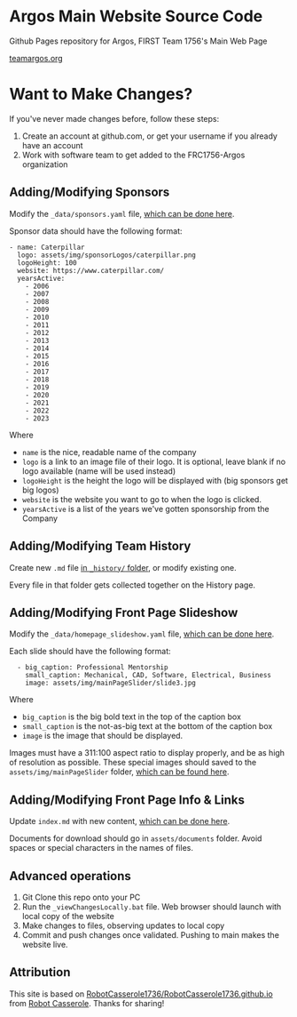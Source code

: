 # Argos Main Website Source Code
Github Pages repository for Argos, FIRST Team 1756's Main Web Page

[teamargos.org](https://teamargos.org)

# Want to Make Changes?

If you've never made changes before, follow these steps:

1) Create an account at github.com, or get your username if you already have an account
2) Work with software team to get added to the FRC1756-Argos organization

## Adding/Modifying Sponsors

Modify the `_data/sponsors.yaml` file, [which can be done here](https://github.com/FRC1756-Argos/teamargos.org/edit/main/_data/sponsors.yaml).

Sponsor data should have the following format:

```
- name: Caterpillar
  logo: assets/img/sponsorLogos/caterpillar.png
  logoHeight: 100
  website: https://www.caterpillar.com/
  yearsActive:
    - 2006
    - 2007
    - 2008
    - 2009
    - 2010
    - 2011
    - 2012
    - 2013
    - 2014
    - 2015
    - 2016
    - 2017
    - 2018
    - 2019
    - 2020
    - 2021
    - 2022
    - 2023
```

Where
  * `name` is the nice, readable name of the company
  * `logo` is a link to an image file of their logo. It is optional, leave blank if no logo available (name will be used instead)
  * `logoHeight` is the height the logo will be displayed with (big sponsors get big logos)
  * `website` is the website you want to go to when the logo is clicked.
  * `yearsActive` is a list of the years we've gotten sponsorship from the Company

## Adding/Modifying Team History

Create new `.md` file [in `_history/` folder](https://github.com/FRC1756-Argos/teamargos.org/tree/main/_history), or modify existing one. 

Every file in that folder gets collected together on the History page.

## Adding/Modifying Front Page Slideshow

Modify the `_data/homepage_slideshow.yaml` file, [which can be done here](https://github.com/FRC1756-Argos/teamargos.org/edit/main/_data/homepage_slideshow.yaml).  

Each slide should have the following format:

```
  - big_caption: Professional Mentorship
    small_caption: Mechanical, CAD, Software, Electrical, Business
    image: assets/img/mainPageSlider/slide3.jpg
```

Where
  * `big_caption` is the big bold text in the top of the caption box
  * `small_caption` is the not-as-big text at the bottom of the caption box
  * `image` is the image that should be displayed.

Images must have a 311:100 aspect ratio to display properly, and be as high of resolution as possible. These special images should saved to the `assets/img/mainPageSlider` folder, [which can be found here](https://github.com/RobotCasserole1736/RobotCasserole1736.github.io/tree/main/assets/img/mainPageSlider).

## Adding/Modifying Front Page Info & Links

Update `index.md` with new content, [which can be done here](https://github.com/RobotCasserole1736/RobotCasserole1736.github.io/edit/main/index.md).

Documents for download should go in `assets/documents` folder. Avoid spaces or special characters in the names of files.

## Advanced operations

1) Git Clone this repo onto your PC
2) Run the `_viewChangesLocally.bat` file. Web browser should launch with local copy of the website
3) Make changes to files, observing updates to local copy
4) Commit and push changes once validated. Pushing to main makes the website live.

## Attribution

This site is based on [RobotCasserole1736/RobotCasserole1736.github.io](https://github.com/RobotCasserole1736/RobotCasserole1736.github.io) from [Robot Casserole](https://robotcasserole.org/).  Thanks for sharing!
